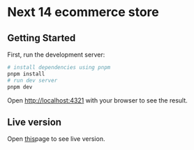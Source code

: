 # Next 14 ecommerce store

## Getting Started

First, run the development server:

```bash
# install dependencies using pnpm
pnpm install
# run dev server
pnpm dev
```

Open [http://localhost:4321](http://localhost:4321) with your browser to see the result.

## Live version

Open [this](next-14-ecommerce-ghcy.vercel.app/)page to see live version.
